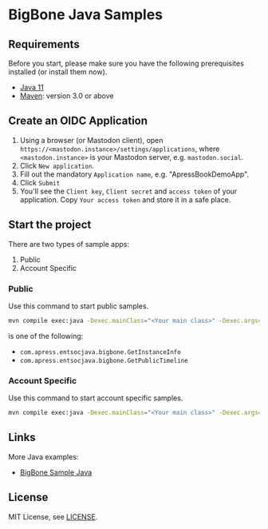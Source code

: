 # BigBone Java Samples

## Requirements

Before you start, please make sure you have the following prerequisites installed (or install them now).

- [Java 11](https://adoptium.net/de/temurin/releases/?version=11)
- [Maven](https://maven.apache.org/): version 3.0 or above


## Create an OIDC Application
1. Using a browser (or Mastodon client), open `https://<mastodon.instance>/settings/applications`, where `<mastodon.instance>` is your Mastodon server, e.g. `mastodon.social`.
2. Click `New application`.
3. Fill out the mandatory `Application name`, e.g. "ApressBookDemoApp".
4. Click `Submit`
5. You'll see the `Client key`, `Client secret` and `access token` of your application. Copy `Your access token` and store it in a safe place.

## Start the project

There are two types of sample apps:
1. Public
2. Account Specific

### Public
Use this command to start public samples.

```bash
mvn compile exec:java -Dexec.mainClass="<Your main class>" -Dexec.args="<mastodon.instance>" -Dexec.cleanupDaemonThreads=false
```

<Your main class> is one of the following:
- `com.apress.entsocjava.bigbone.GetInstanceInfo`
- `com.apress.entsocjava.bigbone.GetPublicTimeline`

### Account Specific
Use this command to start account specific samples.

```bash
mvn compile exec:java -Dexec.mainClass="<Your main class>" -Dexec.args="<mastodon.instance>, <Your access token>" -Dexec.cleanupDaemonThreads=false
```



## Links

More Java examples:

* [BigBone Sample Java](https://github.com/andregasser/bigbone/tree/master/sample-java)

## License

MIT License, see [LICENSE](https://opensource.org/license/mit/).
